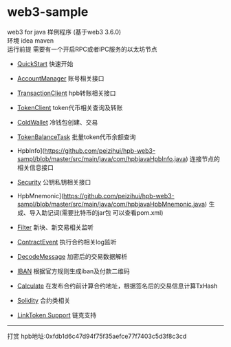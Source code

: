 # web3-sample
web3 for java 样例程序 (基于web3 3.6.0)   
环境 idea maven  
运行前提 需要有一个开启RPC或者IPC服务的以太坊节点

- [QuickStart](https://github.com/peizihui/hpb-web3-sampl/blob/master/src/main/java/com/hpbjava/QuickStart.java) 快速开始

- [AccountManager](https://github.com/peizihui/hpb-web3-sampl/blob/master/src/main/java/com/hpbjava/AccountManager.java) 账号相关接口
- [TransactionClient](https://github.com/peizihui/hpb-web3-sampl/blob/master/src/main/java/com/hpbjava/TransactionClient.java) hpb转账相关接口
- [TokenClient](https://github.com/peizihui/hpb-web3-sampl/blob/master/src/main/java/com/hpbjava/TokenClient.java) token代币相关查询及转账
- [ColdWallet](https://github.com/peizihui/hpb-web3-sampl/blob/master/src/main/java/com/hpbjava/ColdWallet.java) 冷钱包创建、交易
- [TokenBalanceTask](https://github.com/peizihui/hpb-web3-sampl/blob/master/src/main/java/com/hpbjava/TokenBalanceTask.java) 批量token代币余额查询
- HpbInfo](https://github.com/peizihui/hpb-web3-sampl/blob/master/src/main/java/com/hpbjavaHpbInfo.java) 连接节点的相关信息接口
- [Security](https://github.com/peizihui/hpb-web3-sampl/blob/master/src/main/java/com/hpbjava/Security.java) 公钥私钥相关接口
- HpbMnemonic](https://github.com/peizihui/hpb-web3-sampl/blob/master/src/main/java/com/hpbjavaHpbMnemonic.java) 生成、导入助记词(需要比特币的jar包 可以查看pom.xml)
- [Filter](https://github.com/peizihui/hpb-web3-sampl/blob/master/src/main/java/com/hpbjava/Filter.java) 新块、新交易相关监听
- [ContractEvent](https://github.com/peizihui/hpb-web3-sampl/blob/master/src/main/java/com/hpbjava/ContractEvent.java) 执行合约相关log监听
- [DecodeMessage](https://github.com/peizihui/hpb-web3-sampl/blob/master/src/main/java/com/hpbjava/DecodeMessage.java) 加密后的交易数据解析
- [IBAN](https://github.com/peizihui/hpb-web3-sampl/blob/master/src/main/java/com/hpbjava/IBAN.java) 根据官方规则生成iban及付款二维码
- [Calculate](https://github.com/peizihui/hpb-web3-sampl/blob/master/src/main/java/com/hpbjava/Calculate.java) 在发布合约前计算合约地址，根据签名后的交易信息计算TxHash
- [Solidity](https://github.com/peizihui/hpb-web3-sampl/tree/master/src/main/java/com/hpbjava/sol) 合约类相关
- [LinkToken Support](https://github.com/peizihui/hpb-web3-sampl/tree/LinkToken) 链克支持

---

打赏 hpb地址:0xfdb1d6c47d94f75f35aefce77f7403c5d3f8c3cd





